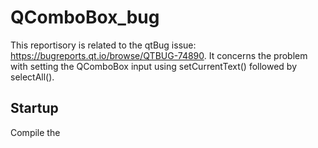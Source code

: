 # QComboBox_bug

This reportisory is related to the qtBug issue: https://bugreports.qt.io/browse/QTBUG-74890.
It concerns the problem with setting the QComboBox input using setCurrentText() followed by selectAll().

## Startup
Compile the
